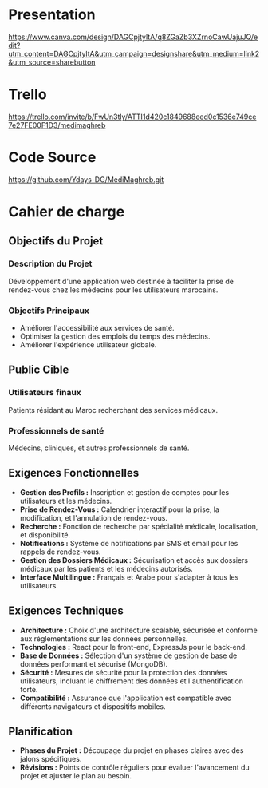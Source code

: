 # Presentation
https://www.canva.com/design/DAGCpjtyltA/q8ZGaZb3XZrnoCawUajuJQ/edit?utm_content=DAGCpjtyltA&utm_campaign=designshare&utm_medium=link2&utm_source=sharebutton

# Trello 
https://trello.com/invite/b/FwUn3tly/ATTI1d420c1849688eed0c1536e749ce7e27FE00F1D3/medimaghreb

# Code Source 
https://github.com/Ydays-DG/MediMaghreb.git

# Cahier de charge 

## Objectifs du Projet

### Description du Projet

Développement d'une application web destinée à faciliter la prise de rendez-vous chez les médecins pour les utilisateurs marocains.

### Objectifs Principaux

- Améliorer l'accessibilité aux services de santé.
- Optimiser la gestion des emplois du temps des médecins.
- Améliorer l'expérience utilisateur globale.

## Public Cible

### Utilisateurs finaux

Patients résidant au Maroc recherchant des services médicaux.

### Professionnels de santé

Médecins, cliniques, et autres professionnels de santé.

## Exigences Fonctionnelles

- **Gestion des Profils :** Inscription et gestion de comptes pour les utilisateurs et les médecins.
- **Prise de Rendez-Vous :** Calendrier interactif pour la prise, la modification, et l'annulation de rendez-vous.
- **Recherche :** Fonction de recherche par spécialité médicale, localisation, et disponibilité.
- **Notifications :** Système de notifications par SMS et email pour les rappels de rendez-vous.
- **Gestion des Dossiers Médicaux :** Sécurisation et accès aux dossiers médicaux par les patients et les médecins autorisés.
- **Interface Multilingue :** Français et Arabe pour s'adapter à tous les utilisateurs.

## Exigences Techniques

- **Architecture :** Choix d'une architecture scalable, sécurisée et conforme aux réglementations sur les données personnelles.
- **Technologies :** React pour le front-end, ExpressJs pour le back-end.
- **Base de Données :** Sélection d'un système de gestion de base de données performant et sécurisé (MongoDB).
- **Sécurité :** Mesures de sécurité pour la protection des données utilisateurs, incluant le chiffrement des données et l'authentification forte.
- **Compatibilité :** Assurance que l'application est compatible avec différents navigateurs et dispositifs mobiles.

## Planification

- **Phases du Projet :** Découpage du projet en phases claires avec des jalons spécifiques.
- **Révisions :** Points de contrôle réguliers pour évaluer l'avancement du projet et ajuster le plan au besoin.
